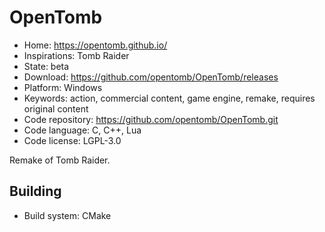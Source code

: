 # OpenTomb

- Home: https://opentomb.github.io/
- Inspirations: Tomb Raider
- State: beta
- Download: https://github.com/opentomb/OpenTomb/releases
- Platform: Windows
- Keywords: action, commercial content, game engine, remake, requires original content
- Code repository: https://github.com/opentomb/OpenTomb.git
- Code language: C, C++, Lua
- Code license: LGPL-3.0

Remake of Tomb Raider.

## Building

- Build system: CMake
